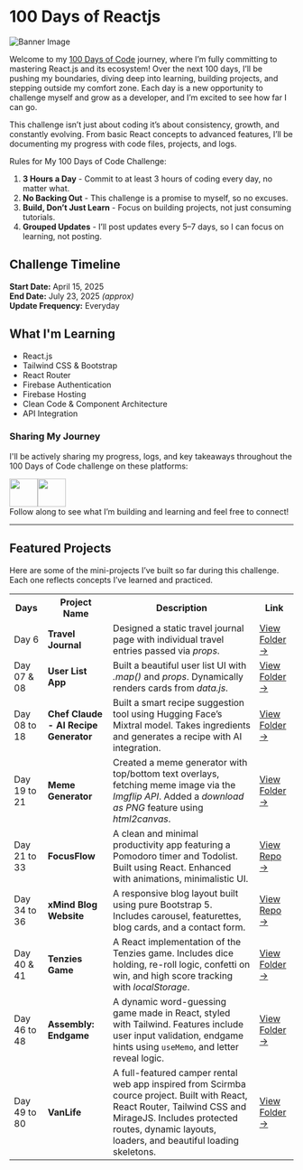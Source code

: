 # 100 Days of Reactjs

![Banner Image](https://github.com/dipanshu447/100-days-of-react/blob/main/assets/banner.png)

Welcome to my [100 Days of Code](https://www.100daysofcode.com/) journey, where I’m fully committing to mastering React.js and its ecosystem! Over the next 100 days, I’ll be pushing my boundaries, diving deep into learning, building projects, and stepping outside my comfort zone. Each day is a new opportunity to challenge myself and grow as a developer, and I’m excited to see how far I can go.

This challenge isn’t just about coding it’s about consistency, growth, and constantly evolving. From basic React concepts to advanced features, I’ll be documenting my progress with code files, projects, and logs.

Rules for My 100 Days of Code Challenge:

1. **3 Hours a Day** - Commit to at least 3 hours of coding every day, no matter what.
2. **No Backing Out** - This challenge is a promise to myself, so no excuses.
3. **Build, Don’t Just Learn** - Focus on building projects, not just consuming tutorials.
4. **Grouped Updates** - I’ll post updates every 5–7 days, so I can focus on learning, not posting.

## Challenge Timeline

**Start Date:** April 15, 2025  
**End Date:** July 23, 2025 *(approx)*  
**Update Frequency:** Everyday

## What I'm Learning

- React.js
- Tailwind CSS & Bootstrap
- React Router
- Firebase Authentication
- Firebase Hosting
- Clean Code & Component Architecture
- API Integration

### Sharing My Journey

I'll be actively sharing my progress, logs, and key takeaways throughout the 100 Days of Code challenge on these platforms:
<div style="display:flex">
  <a href="https://x.com/dipanshuu_sahu"><img src="https://img.icons8.com/?size=100&id=phOKFKYpe00C&format=png&color=ffffff" width=50/></a>
  <a href="https://www.threads.net/@dipanshuu447"><img src="https://img.icons8.com/?size=100&id=AS2a6aA9BwK3&format=png&color=ffffff" width=50/></a>
</div>
Follow along to see what I’m building and learning and feel free to connect!

---

## Featured Projects

Here are some of the mini-projects I’ve built so far during this challenge. Each one reflects concepts I’ve learned and practiced.

<table>
  <tr>
    <th>Days</th>
    <th>Project Name</th>
    <th>Description</th>
    <th>Link</th>
  </tr>
  <tr>
    <td>Day 6</td>
    <td><b>Travel Journal</b></td>
    <td>Designed a static travel journal page with individual travel entries passed via <i>props</i>.</td>
    <td><a href="https://github.com/dipanshu447/100-days-of-reactjs/tree/main/Day-06">View Folder →</a></td>
  </tr>
  <tr>
    <td>Day 07 & 08</td>
    <td><b>User List App</b></td>
    <td>Built a beautiful user list UI with <i>.map()</i> and <i>props</i>. Dynamically renders cards from <i>data.js</i>.</td>
    <td><a href="https://github.com/dipanshu447/100-days-of-reactjs/tree/main/Day-07_%26_08">View Folder →</a></td>
  </tr>
  <tr>
    <td>Day 08 to 18</td>
    <td><b>Chef Claude - AI Recipe Generator</b></td>
    <td>Built a smart recipe suggestion tool using Hugging Face’s Mixtral model. Takes ingredients and generates a recipe with AI integration.</td>
    <td><a href="https://github.com/dipanshu447/100-days-of-reactjs/tree/main/Day-18">View Folder →</a></td>
  </tr>
  <tr>
    <td>Day 19 to 21</td>
    <td><b>Meme Generator</b></td>
    <td>Created a meme generator with top/bottom text overlays, fetching meme image via the <i>Imgflip API</i>. Added a <i>download as PNG</i> feature using <i>html2canvas</i>.</td>
    <td><a href="https://github.com/dipanshu447/100-days-of-reactjs/tree/main/Day-21">View Folder →</a></td>
  </tr>
  <tr> 
   <td>Day 21 to 33</td> 
   <td><b>FocusFlow</b></td> 
   <td>A clean and minimal productivity app featuring a Pomodoro timer and Todolist. Built using React. Enhanced with animations, minimalistic UI.</td> 
   <td><a href="https://github.com/dipanshu447/Focus-flow">View Repo →</a></td> 
  </tr>
    <tr> 
    <td>Day 34 to 36</td> 
    <td><b>xMind Blog Website</b></td> 
    <td>A responsive blog layout built using pure Bootstrap 5. Includes carousel, featurettes, blog cards, and a contact form.</td> 
    <td><a href="https://github.com/dipanshu447/100-days-of-reactjs/tree/main/Day-34_to_36">View Repo →</a></td> 
  </tr>
   <tr> 
    <td>Day 40 & 41</td> 
    <td><b>Tenzies Game</b></td> 
    <td>A React implementation of the Tenzies game. Includes dice holding, re-roll logic, confetti on win, and high score tracking with <i>localStorage</i>.</td> 
    <td><a href="https://github.com/dipanshu447/100-days-of-reactjs/tree/main/Day-40_%26_41">View Folder →</a></td> 
  </tr>
    <tr> 
    <td>Day 46 to 48</td> 
    <td><b>Assembly: Endgame</b></td> 
    <td>A dynamic word-guessing game made in React, styled with Tailwind. Features include user input validation, endgame hints using <code>useMemo</code>, and letter reveal logic.</td> 
    <td><a href="https://github.com/dipanshu447/100-days-of-reactjs/tree/main/Day-46_to_48">View Folder →</a></td> 
  </tr>
   <tr> 
    <td>Day 49 to 80</td> 
    <td><b>VanLife</b></td> 
    <td>A full-featured camper rental web app inspired from Scirmba cource project. Built with React, React Router, Tailwind CSS and MirageJS. Includes protected routes, dynamic layouts, loaders, and beautiful loading skeletons.</td> 
    <td><a href="https://github.com/dipanshu447/100-days-of-reactjs/tree/main/Day-50_to_80">View Folder →</a></td> 
  </tr>
</table>
